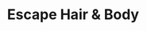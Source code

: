 ---
title: "Escape Hair & Body"
url: /north-vancouver-city/escape-hair-and-body/
shop: hairdresser
---
